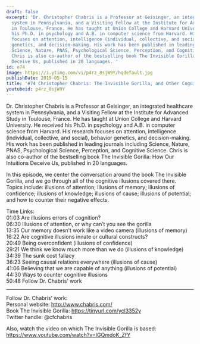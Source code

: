 ```yaml
---
draft: false
excerpt: 'Dr. Christopher Chabris is a Professor at Geisinger, an integrated healthcare
  system in Pennsylvania, and a Visiting Fellow at the Institute for Advanced Study
  in Toulouse, France. He has taught at Union College and Harvard University. He received
  his Ph.D. in psychology and A.B. in computer science from Harvard. His research
  focuses on attention, intelligence (individual, collective, and social), behavior
  genetics, and decision-making. His work has been published in leading journals including
  Science, Nature, PNAS, Psychological Science, Perception, and Cognitive Science.
  Chris is also co-author of the bestselling book The Invisible Gorilla: How Our Intuitions
  Deceive Us, published in 20 languages. '
id: e74
image: https://i.ytimg.com/vi/p4rz_8sjW9Y/hqdefault.jpg
publishDate: 2019-05-15
title: '#74 Christopher Chabris: The Invisible Gorilla, and Other Cognitive Illusions'
youtubeid: p4rz_8sjW9Y
---
```

Dr. Christopher Chabris is a Professor at Geisinger, an integrated healthcare system in Pennsylvania, and a Visiting Fellow at the Institute for Advanced Study in Toulouse, France. He has taught at Union College and Harvard University. He received his Ph.D. in psychology and A.B. in computer science from Harvard. His research focuses on attention, intelligence (individual, collective, and social), behavior genetics, and decision-making. His work has been published in leading journals including Science, Nature, PNAS, Psychological Science, Perception, and Cognitive Science. Chris is also co-author of the bestselling book The Invisible Gorilla: How Our Intuitions Deceive Us, published in 20 languages. 

In this episode, we center the conversation around the book The Invisible Gorilla, and we go through all of the cognitive illusions covered there. Topics include: illusions of attention; illusions of memory; illusions of confidence; illusions of knowledge; illusions of cause; illusions of potential; and how to counter their negative effects.

Time Links:  
01:03  Are illusions errors of cognition?  
06:30  Illusions of attention, or why can’t you see the gorilla        
13:35  Our memory doesn’t work like a video camera (illusions of memory)   
16:22  Are cognitive illusions innate or cultural constructs?  
20:49  Being overconfident (illusions of confidence)    
29:21  We think we know much more than we do (illusions of knowledge)      
34:39  The sunk cost fallacy       
36:23  Seeing causal relations everywhere (illusions of cause)  
41:06  Believing that we are capable of anything (illusions of potential)  
44:30  Ways to counter cognitive illusions  
50:48  Follow Dr. Chabris’ work

---

Follow Dr. Chabris’ work:  
Personal website: http://www.chabris.com/  
Book The Invisible Gorilla: https://tinyurl.com/ycl3352y  
Twitter handle: @cfchabris

Also, watch the video on which The Invisible Gorilla is based: https://www.youtube.com/watch?v=IGQmdoK_ZfY
